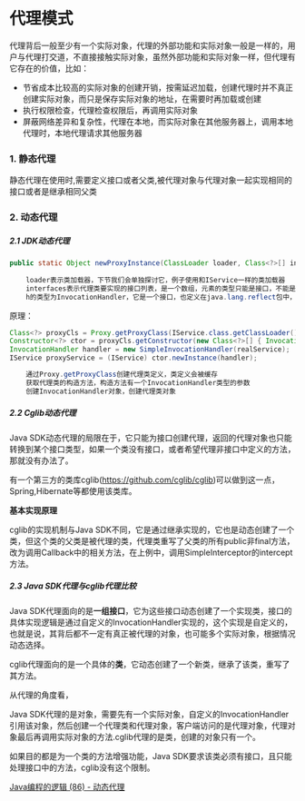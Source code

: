 # 代理模式

代理背后一般至少有一个实际对象，代理的外部功能和实际对象一般是一样的，用户与代理打交道，不直接接触实际对象，虽然外部功能和实际对象一样，但代理有它存在的价值，比如：

- 节省成本比较高的实际对象的创建开销，按需延迟加载，创建代理时并不真正创建实际对象，而只是保存实际对象的地址，在需要时再加载或创建
- 执行权限检查，代理检查权限后，再调用实际对象
- 屏蔽网络差异和复杂性，代理在本地，而实际对象在其他服务器上，调用本地代理时，本地代理请求其他服务器

### 1. 静态代理

静态代理在使用时,需要定义接口或者父类,被代理对象与代理对象一起实现相同的接口或者是继承相同父类

### 2. 动态代理

##### 2.1 JDK动态代理

```java
public static Object newProxyInstance(ClassLoader loader, Class<?>[] interfaces, InvocationHandler h)
    
    loader表示类加载器，下节我们会单独探讨它，例子使用和IService一样的类加载器
    interfaces表示代理类要实现的接口列表，是一个数组，元素的类型只能是接口，不能是普通的类，例子中只有一个IService
    h的类型为InvocationHandler，它是一个接口，也定义在java.lang.reflect包中，它只定义了一个方法invoke，对代理接口所有方法的调用都会转给该方法
```
原理：
```java
Class<?> proxyCls = Proxy.getProxyClass(IService.class.getClassLoader(),new Class<?>[] { IService.class });
Constructor<?> ctor = proxyCls.getConstructor(new Class<?>[] { InvocationHandler.class });
InvocationHandler handler = new SimpleInvocationHandler(realService);
IService proxyService = (IService) ctor.newInstance(handler);

    通过Proxy.getProxyClass创建代理类定义，类定义会被缓存
    获取代理类的构造方法，构造方法有一个InvocationHandler类型的参数
    创建InvocationHandler对象，创建代理类对象
```

##### 2.2 Cglib动态代理

Java SDK动态代理的局限在于，它只能为接口创建代理，返回的代理对象也只能转换到某个接口类型，如果一个类没有接口，或者希望代理非接口中定义的方法，那就没有办法了。

有一个第三方的类库cglib(https://github.com/cglib/cglib)可以做到这一点，Spring,Hibernate等都使用该类库。

**基本实现原理**

cglib的实现机制与Java SDK不同，它是通过继承实现的，它也是动态创建了一个类，但这个类的父类是被代理的类，代理类重写了父类的所有public非final方法，改为调用Callback中的相关方法，在上例中，调用SimpleInterceptor的intercept方法。

##### 2.3 Java SDK代理与cglib代理比较

Java SDK代理面向的是**一组接口**，它为这些接口动态创建了一个实现类，接口的具体实现逻辑是通过自定义的InvocationHandler实现的，这个实现是自定义的，也就是说，其背后都不一定有真正被代理的对象，也可能多个实际对象，根据情况动态选择。

cglib代理面向的是一个具体的**类**，它动态创建了一个新类，继承了该类，重写了其方法。

从代理的角度看，

Java SDK代理的是对象，需要先有一个实际对象，自定义的InvocationHandler引用该对象，然后创建一个代理类和代理对象，客户端访问的是代理对象，代理对象最后再调用实际对象的方法.cglib代理的是类，创建的对象只有一个。

如果目的都是为一个类的方法增强功能，Java SDK要求该类必须有接口，且只能处理接口中的方法，cglib没有这个限制。

[Java编程的逻辑 (86) - 动态代理](https://www.cnblogs.com/swiftma/p/6869790.html)






